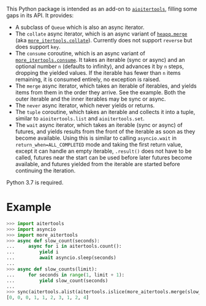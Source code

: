 This Python package is intended as an add-on to [`aioitertools`](https://github.com/jreese/aioitertools), filling some gaps in its API. It provides:

* A subclass of `Queue` which is also an async iterator.
* The `collate` async iterator, which is an async variant of [`heapq.merge`](https://docs.python.org/3/library/heapq.html#heapq.merge) (aka [`more_itertools.collate`](https://more-itertools.readthedocs.io/en/latest/api.html#more_itertools.collate)). Currently does not support `reverse` but does support `key`.
* The `consume` coroutine, which is an async variant of [`more_itertools.consume`](https://more-itertools.readthedocs.io/en/latest/api.html#more_itertools.consume). It takes an iterable (sync or async) and an optional number `n` (defaults to infinity), and advances it by `n` steps, dropping the yielded values. If the iterable has fewer than `n` items remaining, it is consumed entirely, no exception is raised.
* The `merge` async iterator, which takes an iterable of iterables, and yields items from them in the order they arrive. See the example. Both the outer iterable and the inner iterables may be sync or async.
* The `never` async iterator, which never yields or returns.
* The `tuple` coroutine, which takes an iterable and collects it into a tuple, similar to `aioitertools.list` and `aioitertools.set`.
* The `wait` async iterator, which takes an iterable (sync or async) of futures, and yields results from the front of the iterable as soon as they become available. Using this is similar to calling `asyncio.wait` in `return_when=ALL_COMPLETED` mode and taking the first return value, except it can handle an empty iterable, `.result()` does not have to be called, futures near the start can be used before later futures become available, and futures yielded from the iterable are started before continuing the iteration.

Python 3.7 is required.

# Example

```python
>>> import aitertools
>>> import asyncio
>>> import more_aitertools
>>> async def slow_count(seconds):
...     async for i in aitertools.count():
...         yield i
...         await asyncio.sleep(seconds)
... 
>>> async def slow_counts(limit):
...     for seconds in range(1, limit + 1):
...         yield slow_count(seconds)
... 
>>> sync(aitertools.alist(aitertools.islice(more_aitertools.merge(slow_counts(3)), 10)))
[0, 0, 0, 1, 1, 2, 3, 1, 2, 4]
```
